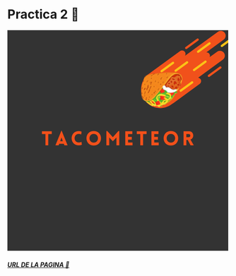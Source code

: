 # Practica 2 🌠

![](assets/images/Tacolaunch.png "Tacolaunch mi logo")

##### [URL DE LA PAGINA 👀](https://pasteleria-galactica.web.app)


